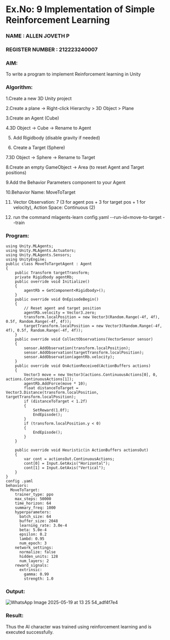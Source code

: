 # Ex.No: 9  Implementation of Simple Reinforcement Learning                                                                          
### NAME : ALLEN JOVETH P
### REGISTER NUMBER : 212223240007
### AIM: 
To write a program to implement  Reinforcement learning  in Unity 
### Algorithm:

1.Create a new 3D Unity project

2.Create a plane → Right-click Hierarchy > 3D Object > Plane

3.Create an Agent (Cube)

4.3D Object → Cube → Rename to Agent

5. Add Rigidbody (disable gravity if needed)

6. Create a Target (Sphere)
   
7.3D Object → Sphere → Rename to Target
   
8.Create an empty GameObject → Area (to reset Agent and Target positions)

9.Add the Behavior Parameters component to your Agent

10.Behavior Name: MoveToTarget

11. Vector Observation: 7 (3 for agent pos + 3 for target pos + 1 for velocity), 
Action Space: Continuous (2)

13. run the command 
mlagents-learn config.yaml --run-id=move-to-target --train

### Program:
```
using Unity.MLAgents;
using Unity.MLAgents.Actuators;
using Unity.MLAgents.Sensors;
using UnityEngine;
public class MoveToTargetAgent : Agent
{
    public Transform targetTransform;
    private Rigidbody agentRb;
    public override void Initialize()
    {
        agentRb = GetComponent<Rigidbody>();
    }
    public override void OnEpisodeBegin()
    {
        // Reset agent and target position
        agentRb.velocity = Vector3.zero;
        transform.localPosition = new Vector3(Random.Range(-4f, 4f), 0.5f, Random.Range(-4f, 4f));
        targetTransform.localPosition = new Vector3(Random.Range(-4f, 4f), 0.5f, Random.Range(-4f, 4f));
    }
    public override void CollectObservations(VectorSensor sensor)
    {
        sensor.AddObservation(transform.localPosition);
        sensor.AddObservation(targetTransform.localPosition);
        sensor.AddObservation(agentRb.velocity);
    }
    public override void OnActionReceived(ActionBuffers actions)
    {
        Vector3 move = new Vector3(actions.ContinuousActions[0], 0, actions.ContinuousActions[1]);
        agentRb.AddForce(move * 10);
        float distanceToTarget = Vector3.Distance(transform.localPosition, targetTransform.localPosition);
        if (distanceToTarget < 1.2f)
        {
            SetReward(1.0f);
            EndEpisode();
        }
        if (transform.localPosition.y < 0)
        {
            EndEpisode();
        }
    }

    public override void Heuristic(in ActionBuffers actionsOut)
    {
        var cont = actionsOut.ContinuousActions;
        cont[0] = Input.GetAxis("Horizontal");
        cont[1] = Input.GetAxis("Vertical");
    }
}
config .yaml
behaviors:
  MoveToTarget:
    trainer_type: ppo
    max_steps: 50000
    time_horizon: 64
    summary_freq: 1000
    hyperparameters:
      batch_size: 64
      buffer_size: 2048
      learning_rate: 3.0e-4
      beta: 5.0e-4
      epsilon: 0.2
      lambd: 0.95
      num_epoch: 3
    network_settings:
      normalize: false
      hidden_units: 128
      num_layers: 2
    reward_signals:
      extrinsic:
        gamma: 0.99
        strength: 1.0
```
### Output:
![WhatsApp Image 2025-05-19 at 13 25 54_adf4f7e4](https://github.com/user-attachments/assets/245d9080-7668-4d88-b438-8096250c950a)
### Result:
Thus the AI character was trained using reinforcement learning and is executed successfully.
